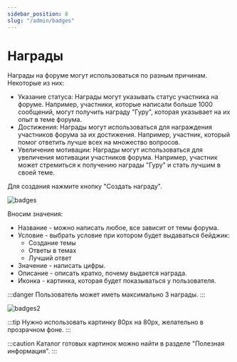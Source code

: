 ```yaml
---
sidebar_position: 8
slug: "/admin/badges"
---
```


# Награды

Награды на форуме могут использоваться по разным причинам. Некоторые из них:

- Указание статуса: Награды могут указывать статус участника на форуме. Например, участники, которые написали больше 1000 сообщений, могут получить награду "Гуру", которая указывает на их опыт в теме форума.
- Достижения: Награды могут использоваться для награждения участников форума за их достижения. Например, участник, который помог ответить лучше всех на множество вопросов.
- Увеличение мотивации: Награды могут использоваться для увеличения мотивации участников форума. Например, участник может стремиться к получению награды "Гуру" и стать лучшим в своей теме.

Для создания нажмите кнопку "Создать награду".

![badges](/img/badges.png)

Вносим значения:

- Название - можно написать любое, все зависит от темы форума.
- Условие - выбрать условие при котором будет выдаваться бейджик:
  - Создание темы
  - Ответы в темах
  - Лучший ответ
- Значение - написать цифры.
- Описание - описать кратко, почему выдается награда.
- Иконка - картинка, которая будет показываться у пользователя.

:::danger
Пользователь может иметь максимально 3 награды.
:::

![badges2](/img/badges2.png)

:::tip
Нужно использовать картинку 80px на 80px, желательно в прозрачном фоне.
:::

:::caution
Каталог готовых картинок можно найти в разделе "Полезная информация".
:::
